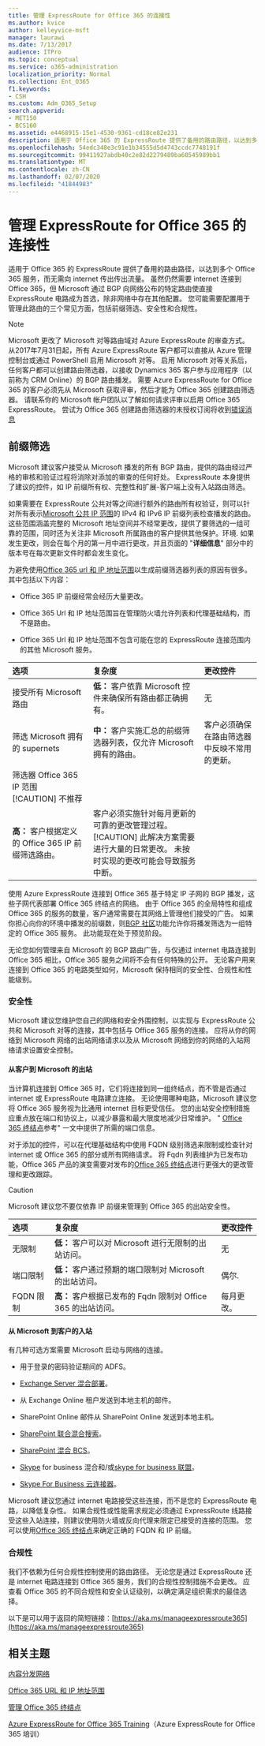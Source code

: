 ```yaml
---
title: 管理 ExpressRoute for Office 365 的连接性
ms.author: kvice
author: kelleyvice-msft
manager: laurawi
ms.date: 7/13/2017
audience: ITPro
ms.topic: conceptual
ms.service: o365-administration
localization_priority: Normal
ms.collection: Ent_O365
f1.keywords:
- CSH
ms.custom: Adm_O365_Setup
search.appverid:
- MET150
- BCS160
ms.assetid: e4468915-15e1-4530-9361-cd18ce82e231
description: 适用于 Office 365 的 ExpressRoute 提供了备用的路由路径，以达到多个 Office 365 服务，而无需向 internet 传出传出流量。 虽然仍然需要 internet 连接到 Office 365，但 Microsoft 通过 BGP 向网络公布的特定路由使直接 ExpressRoute 电路成为首选，除非网络中存在其他配置。 您可能需要配置用于管理此路由的三个常见方面，包括前缀筛选、安全性和合规性。
ms.openlocfilehash: 54edc348e3c91e1b34555d5d4743ccdc7748191f
ms.sourcegitcommit: 99411927abdb40c2e82d2279489ba60545989bb1
ms.translationtype: MT
ms.contentlocale: zh-CN
ms.lasthandoff: 02/07/2020
ms.locfileid: "41844983"
---
```

# <a name="managing-expressroute-for-office-365-connectivity"></a>管理 ExpressRoute for Office 365 的连接性

适用于 Office 365 的 ExpressRoute 提供了备用的路由路径，以达到多个 Office 365 服务，而无需向 internet 传出传出流量。 虽然仍然需要 internet 连接到 Office 365，但 Microsoft 通过 BGP 向网络公布的特定路由使直接 ExpressRoute 电路成为首选，除非网络中存在其他配置。 您可能需要配置用于管理此路由的三个常见方面，包括前缀筛选、安全性和合规性。
  
> [!NOTE]
> Microsoft 更改了 Microsoft 对等路由域对 Azure ExpressRoute 的审查方式。 从2017年7月31日起，所有 Azure ExpressRoute 客户都可以直接从 Azure 管理控制台或通过 PowerShell 启用 Microsoft 对等。 启用 Microsoft 对等关系后，任何客户都可以创建路由筛选器，以接收 Dynamics 365 客户参与应用程序（以前称为 CRM Online）的 BGP 路由播发。 需要 Azure ExpressRoute for Office 365 的客户必须先从 Microsoft 获取评审，然后才能为 Office 365 创建路由筛选器。 请联系你的 Microsoft 帐户团队以了解如何请求评审以启用 Office 365 ExpressRoute。 尝试为 Office 365 创建路由筛选器的未授权订阅将收到[错误消息](https://support.microsoft.com/kb/3181709)
  
## <a name="prefix-filtering"></a>前缀筛选

Microsoft 建议客户接受从 Microsoft 播发的所有 BGP 路由，提供的路由经过严格的审核和验证过程将消除对添加的审查的任何好处。 ExpressRoute 本身提供了建议的控件，如 IP 前缀所有权、完整性和扩展-客户端上没有入站路由筛选。
  
如果需要在 ExpressRoute 公共对等之间进行额外的路由所有权验证，则可以针对所有表示[Microsoft 公共 IP 范围](https://www.microsoft.com/download/details.aspx?id=53602)的 IPv4 和 IPv6 IP 前缀列表检查播发的路由。 这些范围涵盖完整的 Microsoft 地址空间并不经常更改，提供了要筛选的一组可靠的范围，同时还为关注非 Microsoft 所属路由的客户提供其他保护。环境. 如果发生更改，则会在每个月的第一月中进行更改，并且页面的 "**详细信息**" 部分中的版本号在每次更新文件时都会发生变化。
  
为避免使用[Office 365 url 和 IP 地址范围](https://aka.ms/o365endpoints)以生成前缀筛选器列表的原因有很多。 其中包括以下内容：
  
- Office 365 IP 前缀经常会经历大量更改。

- Office 365 Url 和 IP 地址范围旨在管理防火墙允许列表和代理基础结构，而不是路由。

- Office 365 Url 和 IP 地址范围不包含可能在您的 ExpressRoute 连接范围内的其他 Microsoft 服务。

|**选项**|**复杂度**|**更改控件**|
|:-----|:-----|:-----|
|接受所有 Microsoft 路由  <br/> |**低：** 客户依靠 Microsoft 控件来确保所有路由都正确拥有。  <br/> |无  <br/> |
|筛选 Microsoft 拥有的 supernets  <br/> |**中：** 客户实施汇总的前缀筛选器列表，仅允许 Microsoft 拥有的路由。  <br/> |客户必须确保在路由筛选器中反映不常用的更新。  <br/> |
|筛选器 Office 365 IP 范围  <br/> [!CAUTION] 不推荐
|**高：** 客户根据定义的 Office 365 IP 前缀筛选路由。  <br/> |客户必须实施针对每月更新的可靠的更改管理过程。  <br/> [!CAUTION] 此解决方案需要进行大量的日常更改。 未按时实现的更改可能会导致服务中断。   |

使用 Azure ExpressRoute 连接到 Office 365 基于特定 IP 子网的 BGP 播发，这些子网代表部署 Office 365 终结点的网络。 由于 Office 365 的全局特性和组成 Office 365 的服务的数量，客户通常需要在其网络上管理他们接受的广告。 如果你担心向你的环境中播发的前缀数，则[BGP 社区](https://support.office.com/article/Using-BGP-communities-in-ExpressRoute-for-Office-365-scenarios-preview-9ac4d7d4-d9f8-40a8-8c78-2a6d7fe96099)功能允许你将播发筛选为一组特定的 Office 365 服务。 此功能现在处于预览阶段。
  
无论您如何管理来自 Microsoft 的 BGP 路由广告，与仅通过 internet 电路连接到 Office 365 相比，Office 365 服务之间将不会有任何特殊的公开。 无论客户用来连接到 Office 365 的电路类型如何，Microsoft 保持相同的安全性、合规性和性能级别。
  
### <a name="security"></a>安全性

Microsoft 建议您维护您自己的网络和安全外围控制，以实现与 ExpressRoute 公共和 Microsoft 对等的连接，其中包括与 Office 365 服务的连接。 应将从你的网络到 Microsoft 网络的出站网络请求以及从 Microsoft 网络到你的网络的入站网络请求设置安全控制。
  
#### <a name="outbound-from-customer-to-microsoft"></a>从客户到 Microsoft 的出站
  
当计算机连接到 Office 365 时，它们将连接到同一组终结点，而不管是否通过 internet 或 ExpressRoute 电路建立连接。 无论使用哪种电路，Microsoft 建议您将 Office 365 服务视为比通用 internet 目标更受信任。 您的出站安全控制措施应重点放在端口和协议上，以减少暴露和最大限度地减少日常维护。 " [Office 365 终结点](https://aka.ms/o365endpoints)参考" 一文中提供了所需的端口信息。
  
对于添加的控件，可以在代理基础结构中使用 FQDN 级别筛选来限制或检查针对 internet 或 Office 365 的部分或所有网络请求。 将 Fqdn 列表维护为已发布功能，Office 365 产品的演变需要对发布的[Office 365 终结点](https://aka.ms/o365endpoints)进行更强大的更改管理和更改跟踪。
  
> [!CAUTION]
> Microsoft 建议您不要仅依靠 IP 前缀来管理到 Office 365 的出站安全性。

|**选项**|**复杂度**|**更改控件**|
|:-----|:-----|:-----|
|无限制  <br/> |**低：** 客户可以对 Microsoft 进行无限制的出站访问。  <br/> |无  <br/> |
|端口限制  <br/> |**低：** 客户通过预期的端口限制对 Microsoft 的出站访问。  <br/> |偶尔.  <br/> |
|FQDN 限制  <br/> |**高：** 客户根据已发布的 Fqdn 限制对 Office 365 的出站访问。  <br/> |每月更改。  <br/> |

#### <a name="inbound-from-microsoft-to-customer"></a>从 Microsoft 到客户的入站
  
有几种可选方案需要 Microsoft 启动与网络的连接。
  
- 用于登录的密码验证期间的 ADFS。

- [Exchange Server 混合部署](https://technet.microsoft.com/library/jj200581%28v=exchg.150%29.aspx)。

- 从 Exchange Online 租户发送到本地主机的邮件。

- SharePoint Online 邮件从 SharePoint Online 发送到本地主机。

- [SharePoint 联合混合搜索](https://technet.microsoft.com/library/dn197174.aspx)。

- [SharePoint 混合 BCS](https://technet.microsoft.com/library/dn197239.aspx )。

- [Skype](https://technet.microsoft.com/library/jj205403.aspx) for business 混合和/或[skype for business 联盟](https://technet.microsoft.com/library/skype-for-business-online-federation-and-public-im-conectivity.aspx)。

- [Skype For Business 云连接器](https://technet.microsoft.com/library/mt605227.aspx )。

Microsoft 建议您通过 internet 电路接受这些连接，而不是您的 ExpressRoute 电路，以降低复杂性。 如果合规性或性能需求规定必须通过 ExpressRoute 线路接受这些入站连接，则建议使用防火墙或反向代理来限定已接受的连接的范围。 您可以使用[Office 365 终结点](https://aka.ms/o365endpoints)来确定正确的 FQDN 和 IP 前缀。
  
### <a name="compliance"></a>合规性

我们不依赖为任何合规性控制使用的路由路径。 无论您是通过 ExpressRoute 还是 internet 电路连接到 Office 365 服务，我们的合规性控制措施不会更改。 应查看 Office 365 的不同合规性和安全认证级别，以确定满足组织需求的最佳选择。
  
以下是可以用于返回的简短链接：[https://aka.ms/manageexpressroute365](https://aka.ms/manageexpressroute365)
  
## <a name="related-topics"></a>相关主题

[内容分发网络](content-delivery-networks.md)
  
[Office 365 URL 和 IP 地址范围](https://support.office.com/article/8548a211-3fe7-47cb-abb1-355ea5aa88a2)
  
[管理 Office 365 终结点](https://support.office.com/article/99cab9d4-ef59-4207-9f2b-3728eb46bf9a)
  
[Azure ExpressRoute for Office 365 Training](https://channel9.msdn.com/series/aer)（Azure ExpressRoute for Office 365 培训）

